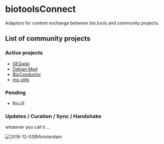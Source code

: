 # biotoolsConnect
Adaptors for content exchange between bio.tools and community projects.


## List of community projects
### Active projects
* [SEQwiki](https://github.com/bio-tools/biotoolsConnect/tree/master/SEQwiki)
* [Debian Med](https://www.debian.org/devel/debian-med/)
* [BioConductor](https://github.com/bio-tools/biotoolsConnect/tree/master/BioConductor)
* [ms-utils](https://github.com/bio-tools/biotoolsConnect/tree/master/msutils)

### Pending
* BioJS


### Updates / Curation / Sync / Handshake
whatever you call it ...

![2016-12-03@Amsterdam](https://raw.githubusercontent.com/bio-tools/biotoolsConnect/master/Photo1904%2820151203amsterdam%29.jpg)
